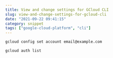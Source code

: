 ```yaml
---
title: View and change settings for GCloud CLI
slug: view-and-change-settings-for-gcloud-cli
date: "2021-09-22 09:41:15"
category: snippet
tags: ["google-cloud-platform", "cli"]
---
```


```bash
gcloud config set account email@example.com
```

```bash
gcloud auth list
```
